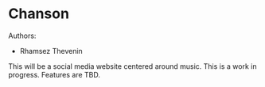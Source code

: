 # Chanson
Authors:
- Rhamsez Thevenin

This will be a social media website centered around music. 
This is a work in progress.
Features are TBD.
